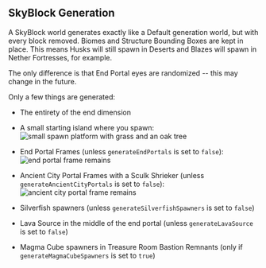 ## SkyBlock Generation

A SkyBlock world generates exactly like a Default generation world, but with every block removed. Biomes and Structure
Bounding Boxes are kept in place. This means Husks will still spawn in Deserts and Blazes will spawn in Nether
Fortresses, for example.

The only difference is that End Portal eyes are randomized -- this may change in the future.

Only a few things are generated:

- The entirety of the end dimension

- A small starting island where you spawn:
  ![small spawn platform with grass and an oak tree](../screenshots/spawn_platform.png?raw=true "Spawn Platform")

- End Portal Frames (unless `generateEndPortals` is set to `false`):
  ![end portal frame remains](../screenshots/end_portal.png?raw=true "End Portal Frame")

- Ancient City Portal Frames with a Sculk Shrieker (unless `generateAncientCityPortals` is set to `false`):
  ![ancient city portal frame remains](../screenshots/ancient_city_portal.png?raw=true "Ancient City Portal Frame")

- Silverfish spawners (unless `generateSilverfishSpawners` is set to `false`)

- Lava Source in the middle of the end portal (unless `generateLavaSource` is set to `false`)

- Magma Cube spawners in Treasure Room Bastion Remnants (only if `generateMagmaCubeSpawners` is set to `true`)

